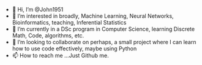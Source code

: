 - 👋 Hi, I’m @John1951
- 👀 I’m interested in broadly, Machine Learning, Neural Networks, Bioinformatics, teaching, Inferential Statistics
- 🌱 I’m currently in a DSc program in Computer Science, learning Discrete Math, Code, algorithms, etc. 
- 💞️ I’m looking to collaborate on perhaps, a small project where I can learn how to use code effectively, maybe using Python
- 📫 How to reach me ...Just Github me. 

<!---
John1951/John1951 is a ✨ special ✨ repository because its `README.md` (this file) appears on your GitHub profile.
You can click the Preview link to take a look at your changes.
--->

